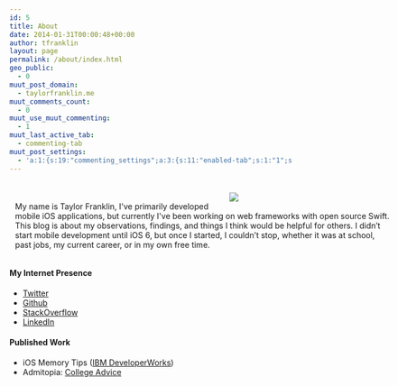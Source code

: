 ```yaml
---
id: 5
title: About
date: 2014-01-31T00:00:48+00:00
author: tfranklin
layout: page
permalink: /about/index.html
geo_public:
  - 0
muut_post_domain:
  - taylorfranklin.me
muut_comments_count:
  - 0
muut_use_muut_commenting:
  - 1
muut_last_active_tab:
  - commenting-tab
muut_post_settings:
  - 'a:1:{s:19:"commenting_settings";a:3:{s:11:"enabled-tab";s:1:"1";s:4:"type";s:4:"flat";s:15:"disable_uploads";s:1:"0";}}'
---
```


<style type="text/css">

  .post-container {
      width: 700px;
      margin: 20px 20px 0 -20px;  
      overflow: auto
  }
  .post-thumb {
      float: right;
  }
  .post-thumb {
      width: 300px;
  }
  .post-thumb img {
      margin-top: 0px;
  }
  .post-content {
    display: block
      margin-left: 270px;
      margin-top: 30px;
  }
  .post-title {
      font-weight: bold;
      font-size: 200%
  }

</style>

<div class="post-container">                
    <div class="post-thumb">
      <p style="padding-left: 10px;">
        <img src="{{ site.url }}/images/2014/01/IMG_9266.jpg">
      </p>
    </div>
    <div class="post-content">
      <p style="padding-left: 30px;">
        My name is Taylor Franklin, I've primarily developed mobile iOS applications, but currently I've been working on web frameworks with open source Swift. This blog is about my observations, findings, and things I think would be helpful for others. I didn&#8217;t start mobile development until iOS 6, but once I started, I couldn&#8217;t stop, whether it was at school, past jobs, my current career, or in my own free time.
      </p>

   </div>
</div>

#### My Internet Presence

* <a href="https://twitter.com/tfrank64" target="_blank">Twitter</a>
* <a href="https://github.com/tfrank64/" target="_blank">Github</a>
* <a href="http://stackoverflow.com/users/2280737/tfrank377" target="_blank">StackOverflow</a>
* <a href="https://www.linkedin.com/in/taylorfranklin" target="_blank">LinkedIn</a>

#### Published Work

* iOS Memory Tips (<a href="http://www.ibm.com/developerworks/library/mo-ios-memory/" target="_blank">IBM DeveloperWorks</a>)
* Admitopia: <a href="http://admitopia.com/youll-thank-yourself-later/" target="_blank">College Advice</a>

